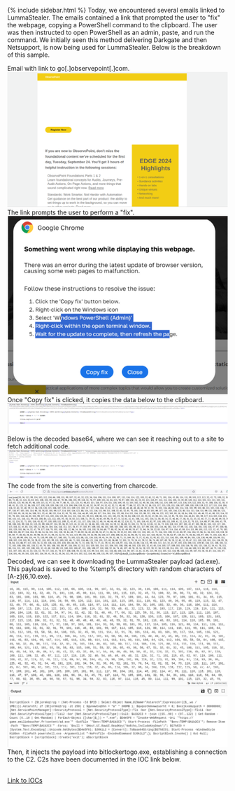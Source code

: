 {% include sidebar.html %}
Today, we encountered several emails linked to LummaStealer. The emails contained a link that prompted the user to "fix" the webpage, copying a PowerShell command to the clipboard. The user was then instructed to open PowerShell as an admin, paste, and run the command. We initially seen this method delivering Darkgate and then Netsupport, is now being used for LummaStealer. Below is the breakdown of this sample.


Email with link to go[.]observepoint[.]com.
<br>
<a href="Screenshots/Lumma1.png"> 
<img src="Screenshots/Lumma1.png">
</a>
<br>
The link prompts the user to perform a "fix". 
<br>
<a href="Screenshots/Lumma2.png"> 
<img src="Screenshots/Lumma2.png">
</a>
<br>
Once "Copy fix" is clicked, it copies the data below to the clipboard.
<br>
<a href="Screenshots/Lumma3.png"> 
<img src="Screenshots/Lumma3.png">
</a>
<br>
Below is the decoded base64, where we can see it reaching out to a site to fetch additional code.
<br>
<a href="Screenshots/Lumma4.png"> 
<img src="Screenshots/Lumma4.png">
</a>
<br>
The code from the site is converting from charcode.
<br>
<a href="Screenshots/Lumma5.png"> 
<img src="Screenshots/Lumma5.png">
</a>
<br>
Decoded, we can see it downloading the LummaStealer payload (ad.exe). This payload is saved to the %temp% directory with random characters of [A-z]{6,10.exe}.
<br>
<a href="Screenshots/Lumma6.png"> 
<img src="Screenshots/Lumma6.png">
</a>
<br>
Then, it injects the payload into bitlockertogo.exe, establishing a connection to the C2. C2s have been documented in the IOC link below.

<br>
<a href="https://github.com/mcsx03/mcsx03.github.io/blob/main/IOCs/2024_06_13_Lumma">Link to IOCs</a>
<br>